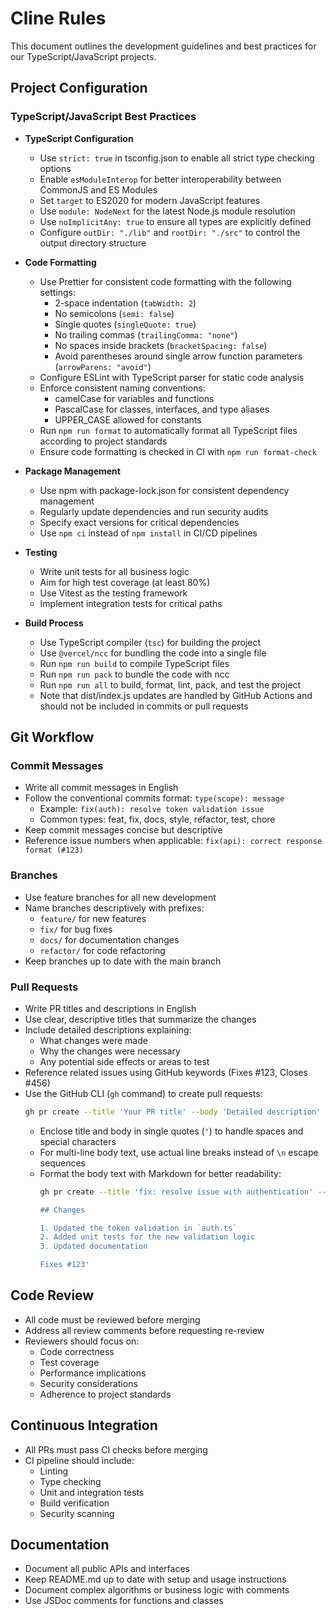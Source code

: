 # Cline Rules

This document outlines the development guidelines and best practices for our TypeScript/JavaScript projects.

## Project Configuration

### TypeScript/JavaScript Best Practices

- **TypeScript Configuration**
  - Use `strict: true` in tsconfig.json to enable all strict type checking options
  - Enable `esModuleInterop` for better interoperability between CommonJS and ES Modules
  - Set `target` to ES2020 for modern JavaScript features
  - Use `module: NodeNext` for the latest Node.js module resolution
  - Use `noImplicitAny: true` to ensure all types are explicitly defined
  - Configure `outDir: "./lib"` and `rootDir: "./src"` to control the output directory structure

- **Code Formatting**
  - Use Prettier for consistent code formatting with the following settings:
    - 2-space indentation (`tabWidth: 2`)
    - No semicolons (`semi: false`)
    - Single quotes (`singleQuote: true`)
    - No trailing commas (`trailingComma: "none"`)
    - No spaces inside brackets (`bracketSpacing: false`)
    - Avoid parentheses around single arrow function parameters (`arrowParens: "avoid"`)
  - Configure ESLint with TypeScript parser for static code analysis
  - Enforce consistent naming conventions:
    - camelCase for variables and functions
    - PascalCase for classes, interfaces, and type aliases
    - UPPER_CASE allowed for constants
  - Run `npm run format` to automatically format all TypeScript files according to project standards
  - Ensure code formatting is checked in CI with `npm run format-check`

- **Package Management**
  - Use npm with package-lock.json for consistent dependency management
  - Regularly update dependencies and run security audits
  - Specify exact versions for critical dependencies
  - Use `npm ci` instead of `npm install` in CI/CD pipelines

- **Testing**
  - Write unit tests for all business logic
  - Aim for high test coverage (at least 80%)
  - Use Vitest as the testing framework
  - Implement integration tests for critical paths

- **Build Process**
  - Use TypeScript compiler (`tsc`) for building the project
  - Use `@vercel/ncc` for bundling the code into a single file
  - Run `npm run build` to compile TypeScript files
  - Run `npm run pack` to bundle the code with ncc
  - Run `npm run all` to build, format, lint, pack, and test the project
  - Note that dist/index.js updates are handled by GitHub Actions and should not be included in commits or pull requests

## Git Workflow

### Commit Messages

- Write all commit messages in English
- Follow the conventional commits format: `type(scope): message`
  - Example: `fix(auth): resolve token validation issue`
  - Common types: feat, fix, docs, style, refactor, test, chore
- Keep commit messages concise but descriptive
- Reference issue numbers when applicable: `fix(api): correct response format (#123)`

### Branches

- Use feature branches for all new development
- Name branches descriptively with prefixes:
  - `feature/` for new features
  - `fix/` for bug fixes
  - `docs/` for documentation changes
  - `refactor/` for code refactoring
- Keep branches up to date with the main branch

### Pull Requests

- Write PR titles and descriptions in English
- Use clear, descriptive titles that summarize the changes
- Include detailed descriptions explaining:
  - What changes were made
  - Why the changes were necessary
  - Any potential side effects or areas to test
- Reference related issues using GitHub keywords (Fixes #123, Closes #456)
- Use the GitHub CLI (`gh` command) to create pull requests:
  ```bash
  gh pr create --title 'Your PR title' --body 'Detailed description' --base main
  ```
  - Enclose title and body in single quotes (`'`) to handle spaces and special characters
  - For multi-line body text, use actual line breaks instead of `\n` escape sequences
  - Format the body text with Markdown for better readability:
    ```bash
    gh pr create --title 'fix: resolve issue with authentication' --body 'Fixed the authentication issue by updating the token validation logic.

    ## Changes

    1. Updated the token validation in `auth.ts`
    2. Added unit tests for the new validation logic
    3. Updated documentation

    Fixes #123'
    ```

## Code Review

- All code must be reviewed before merging
- Address all review comments before requesting re-review
- Reviewers should focus on:
  - Code correctness
  - Test coverage
  - Performance implications
  - Security considerations
  - Adherence to project standards

## Continuous Integration

- All PRs must pass CI checks before merging
- CI pipeline should include:
  - Linting
  - Type checking
  - Unit and integration tests
  - Build verification
  - Security scanning

## Documentation

- Document all public APIs and interfaces
- Keep README.md up to date with setup and usage instructions
- Document complex algorithms or business logic with comments
- Use JSDoc comments for functions and classes
